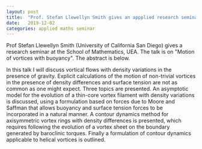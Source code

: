 ```yaml
---
layout: post
title:  "Prof. Stefan Llewellyn Smith gives an appplied research seminar"
date:   2019-12-02
categories: applied maths seminar
---
```


Prof Stefan Llewellyn Smith (University of California San Diego) gives a research seminar at the School of Mathematics, UEA. The talk is on "Motion of vortices with buoyancy".
The abstract is below.

In this talk I will discuss vortical flows with density variations in the presence of gravity. Explicit calculations of the motion of non-trivial vortices in the presence of density differences and surface tension are not as common as one might expect. Three topics are presented. An asymptotic model for the evolution of a thin-core vortex filament with density variations is discussed, using a formulation based on forces due to Moore and Saffman that allows buoyancy and surface tension forces to be incorporated in a natural manner. A contour dynamics method for axisymmetric vortex rings with density differences is presented, which requires following the evolution of a vortex sheet on the boundary generated by baroclinic torques. Finally a formulation of contour dynamics applicable to helical vortices is outlined.

